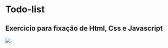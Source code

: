 # Todo-list

## Exercicio para fixação de Html, Css e Javascript

<div> <img src="https://user-images.githubusercontent.com/97295520/214918171-4a26437d-c78d-4ebf-b289-4c71e4222140.png"><div/>
